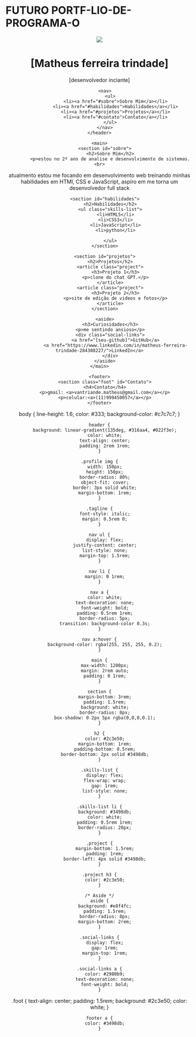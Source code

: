 # FUTURO PORTF-LIO-DE-PROGRAMA-O

<!DOCTYPE html>
<html>
<head>
    <meta charset="UTF-8">
    <meta name="viewport" content="width=device-width, initial-scale=1.0">
    <title>Meu Portfólio | [matheus FT]</title>
    <link rel="stylesheet" href="estilo.css">
</head>
<body>
    <header>
        <div class="profile">
            <img src="foto-de-perfil.jpg">
            <h1>[Matheus ferreira trindade]</h1>
            <p class="tagline">[desenvolvedor inciante]</p>
        </div>
        
        <nav>
            <ul>
                <li><a href="#sobre">Sobre Mim</a></li>
                <li><a href="#habilidades">Habilidades</a></li>
                <li><a href="#projetos">Projetos</a></li>
                <li><a href="#contato">Contato</a></li>
            </ul>
        </nav>
    </header>

    <main>
        <section id="sobre">
            <h2>Sobre Mim</h2>
            <p>estou no 2º ano de analise e desenvolvimento de sistemas. <br>
 atualmento estou  me focando em desenvolvimento web
  treinando minhas habilidades em HTMl, CSS e JavaScript,
aspiro em me torna um desenvolvedor full stack </p>
        </section>

        <section id="habilidades">
            <h2>Habilidades</h2>
            <ul class="skills-list">
                <li>HTML5</li>
                <li>CSS3</li>
                <li>JavaScript</li>
                <li>python</li>

            </ul>
        </section>

        <section id="projetos">
            <h2>Projetos</h2>
            <article class="project">
                <h3>Projeto 1</h3>
                <p>clone do chat GPT.</p>
            </article>
            <article class="project">
                <h3>Projeto 2</h3>
                <p>site de edição de videos e fotos</p>
            </article>
        </section>

        <aside>
            <h3>Curiosidades</h3>
            <p>me sentindo ansioso</p>
            <div class="social-links">
                <a href="[seu-github]">GitHub</a>
                <a href="https://www.linkedin.com/in/matheus-ferreira-trindade-284308227/">LinkedIn</a>
            </div>
        </aside>
    </main>

    <footer>
        <section class="foot" id="Contato">
        <h4>Contato</h4>
        <p>gmail: <a>vantriande.matheus@gmail.com</a></p>
        <p>celular:<a>(11)999450057</a></p>
    </footer>
</body>
</html>

body {
        line-height: 1.6;
        color: #333;
        background-color: #c7c7c7;
    }

    header {
        background: linear-gradient(135deg, #316aa4, #022f3e);
        color: white;
        text-align: center;
        padding: 2rem 1rem;
    }

    .profile img {
        width: 150px;
        height: 150px;
        border-radius: 80%;
        object-fit: cover;
        border: 3px solid white;
        margin-bottom: 1rem;
    }

    .tagline {
        font-style: italic;
        margin: 0.5rem 0;
    }

    nav ul {
        display: flex;
        justify-content: center;
        list-style: none;
        margin-top: 1.5rem;
    }

    nav li {
        margin: 0 1rem;
    }

    nav a {
        color: white;
        text-decoration: none;
        font-weight: bold;
        padding: 0.5rem 1rem;
        border-radius: 5px;
        transition: background-color 0.3s;
    }

    nav a:hover {
        background-color: rgba(255, 255, 255, 0.2);
    }

    main {
        max-width: 1200px;
        margin: 2rem auto;
        padding: 0 1rem;
    }

    section {
        margin-bottom: 3rem;
        padding: 1.5rem;
        background: white;
        border-radius: 8px;
        box-shadow: 0 2px 5px rgba(0,0,0,0.1);
    }

    h2 {
        color: #2c3e50;
        margin-bottom: 1rem;
        padding-bottom: 0.5rem;
        border-bottom: 2px solid #3498db;
    }

    .skills-list {
        display: flex;
        flex-wrap: wrap;
        gap: 1rem;
        list-style: none;
    }

    .skills-list li {
        background: #3498db;
        color: white;
        padding: 0.5rem 1rem;
        border-radius: 20px;
    }

    .project {
        margin-bottom: 1.5rem;
        padding: 1rem;
        border-left: 4px solid #3498db;
    }

    .project h3 {
        color: #2c3e50;
    }

    /* Aside */
    aside {
        background: #e8f4fc;
        padding: 1.5rem;
        border-radius: 8px;
        margin-bottom: 2rem;
    }

    .social-links {
        display: flex;
        gap: 1rem;
        margin-top: 1rem;
    }

    .social-links a {
        color: #2980b9;
        text-decoration: none;
        font-weight: bold;
    }

.foot    {
        text-align: center;
        padding: 1.5rem;
        background: #2c3e50;
        color: white;
    }

    footer a {
        color: #3498db;
    }

